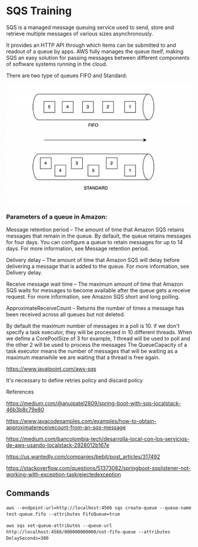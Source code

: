 # SQS Training

SQS is a managed message queuing service used to send, store and retrieve multiple messages of various sizes asynchronously.

It provides an HTTP API through which items can be submitted to and readout of a queue by apps. AWS fully manages the queue itself, making SQS an easy solution for passing messages between different components of software systems running in the cloud.


There are two type of queues FIFO and Standard:


![Queues](queue_types.png)

### Parameters of a queue in Amazon:

Message retention period – The amount of time that Amazon SQS retains messages that remain in the queue. By default, the queue retains messages for four days. You can configure a queue to retain messages for up to 14 days. For more information, see Message retention period.

Delivery delay – The amount of time that Amazon SQS will delay before delivering a message that is added to the queue. For more information, see Delivery delay.

Receive message wait time – The maximum amount of time that Amazon SQS waits for messages to become available after the queue gets a receive request. For more information, see Amazon SQS short and long polling.


ApproximateReceiveCount – Returns the number of times a message has been received across all queues but not deleted.



By default the maximum number of messages in a poll is 10. if we don't specify a task executor, they will be processed in
10 different threads.
When we define a CorePoolSize of 3 for example, 1  thread will be used to poll and the other 2 will be used to process the messages
The QueueCapacity of a task executor means the number of messages that will be waiting as a maximum meanwhile we are waiting that a
thread is free again.


https://www.javatpoint.com/aws-sqs

It's necessary to define retries policy and discard policy

References

https://medium.com/@anujpatel2809/spring-boot-with-sqs-localstack-46b3b8c79e80


https://www.javacodexamples.com/examples/how-to-obtain-approximatereceivecount-from-an-sqs-message


https://medium.com/bancolombia-tech/desarrolla-local-con-los-servicios-de-aws-usando-localstack-2928012b167e

https://us.wantedly.com/companies/bebit/post_articles/317492

https://stackoverflow.com/questions/51373082/springboot-sqslistener-not-working-with-exception-taskrejectedexception


## Commands

```aws --endpoint-url=http://localhost:4566 sqs create-queue --queue-name test-queue.fifo --attributes FifoQueue=true```

```aws sqs set-queue-attributes --queue-url http://localhost:4566/000000000000/not-fifo-queue --attributes DelaySeconds=300```
